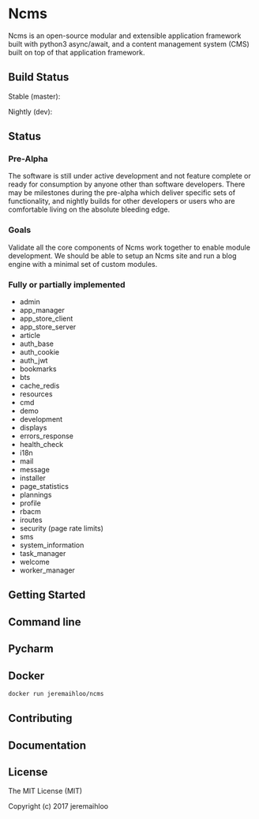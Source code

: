# Ncms

Ncms is an open-source modular and extensible application framework built with python3 async/await, and a content management system (CMS) built on top of that application framework.

## Build Status

Stable (master):

Nightly (dev):

## Status

### Pre-Alpha

The software is still under active development and not feature complete or ready for consumption by anyone other than software developers. There may be milestones during the pre-alpha which deliver specific sets of functionality, and nightly builds for other developers or users who are comfortable living on the absolute bleeding edge.

### Goals

Validate all the core components of Ncms work together to enable module development. We should be able to setup an Ncms site and run a blog engine with a minimal set of custom modules.

### Fully or partially implemented

* admin
* app_manager
* app_store_client
* app_store_server
* article
* auth_base
* auth_cookie
* auth_jwt
* bookmarks
* bts
* cache_redis
* resources
* cmd
* demo
* development
* displays
* errors_response
* health_check
* i18n
* mail
* message
* installer
* page_statistics
* plannings
* profile
* rbacm
* iroutes
* security (page rate limits)
* sms
* system_information
* task_manager
* welcome
* worker_manager

## Getting Started

## Command line

## Pycharm

## Docker

```bash
docker run jeremaihloo/ncms
```

## Contributing

## Documentation

## License

The MIT License (MIT)

Copyright (c) 2017 jeremaihloo
